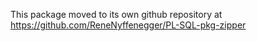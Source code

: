 This package moved to its own github repository at
   https://github.com/ReneNyffenegger/PL-SQL-pkg-zipper

